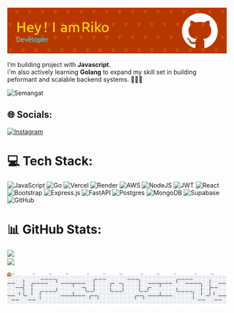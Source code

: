 
![riko](img/github-header-image%20(3).png)


<!-- I’m building project with **Javascript**.
i'm also actively learning **Golang** to expand my skill set in building peformant and scalable backend systems. 🤩🤩🤩 -->

<!-- ![Semangat](https://media0.giphy.com/media/v1.Y2lkPTc5MGI3NjExM3VsbWh6aDh1Y3VyeTF2OWxvbGNhenpvcmJvb3R1Z3dtcTZ5bzM4MyZlcD12MV9pbnRlcm5hbF9naWZfYnlfaWQmY3Q9Zw/l378eDFEyJjB8Xmqk/giphy.gif) -->

I’m building project with **Javascript**.<br>i'm also actively learning **Golang** to expand my skill set in building peformant and scalable backend systems. 🤩🤩🤩

![Semangat](https://media0.giphy.com/media/v1.Y2lkPTc5MGI3NjExM3VsbWh6aDh1Y3VyeTF2OWxvbGNhenpvcmJvb3R1Z3dtcTZ5bzM4MyZlcD12MV9pbnRlcm5hbF9naWZfYnlfaWQmY3Q9Zw/l378eDFEyJjB8Xmqk/giphy.gif)


## 🌐 Socials:
[![Instagram](https://img.shields.io/badge/Instagram-%23E4405F.svg?logo=Instagram&logoColor=white)](https://instagram.com/riko_fartanio) 

# 💻 Tech Stack:
![JavaScript](https://img.shields.io/badge/javascript-%23323330.svg?style=for-the-badge&logo=javascript&logoColor=%23F7DF1E) ![Go](https://img.shields.io/badge/go-%2300ADD8.svg?style=for-the-badge&logo=go&logoColor=white) ![Vercel](https://img.shields.io/badge/vercel-%23000000.svg?style=for-the-badge&logo=vercel&logoColor=white) ![Render](https://img.shields.io/badge/Render-%46E3B7.svg?style=for-the-badge&logo=render&logoColor=white) ![AWS](https://img.shields.io/badge/AWS-%23FF9900.svg?style=for-the-badge&logo=amazon-aws&logoColor=white) ![NodeJS](https://img.shields.io/badge/node.js-6DA55F?style=for-the-badge&logo=node.js&logoColor=white) ![JWT](https://img.shields.io/badge/JWT-black?style=for-the-badge&logo=JSON%20web%20tokens) ![React](https://img.shields.io/badge/react-%2320232a.svg?style=for-the-badge&logo=react&logoColor=%2361DAFB) ![Bootstrap](https://img.shields.io/badge/bootstrap-%238511FA.svg?style=for-the-badge&logo=bootstrap&logoColor=white) ![Express.js](https://img.shields.io/badge/express.js-%23404d59.svg?style=for-the-badge&logo=express&logoColor=%2361DAFB) ![FastAPI](https://img.shields.io/badge/FastAPI-005571?style=for-the-badge&logo=fastapi) ![Postgres](https://img.shields.io/badge/postgres-%23316192.svg?style=for-the-badge&logo=postgresql&logoColor=white) ![MongoDB](https://img.shields.io/badge/MongoDB-%234ea94b.svg?style=for-the-badge&logo=mongodb&logoColor=white) ![Supabase](https://img.shields.io/badge/Supabase-3ECF8E?style=for-the-badge&logo=supabase&logoColor=white) ![GitHub](https://img.shields.io/badge/github-%23121011.svg?style=for-the-badge&logo=github&logoColor=white)
# 📊 GitHub Stats:

![](https://nirzak-streak-stats.vercel.app/?user=rikofartanio&theme=one_dark_pro&hide_border=false)<br/>
![](https://github-readme-stats.vercel.app/api/top-langs/?username=rikofartanio&theme=one_dark_pro&hide_border=false&include_all_commits=true&count_private=true&layout=compact)

<!-- Proudly created with GPRM ( https://gprm.itsvg.in ) -->

<picture>
  <source media="(prefers-color-scheme: dark)" srcset="https://raw.githubusercontent.com/rikofartanio/rikofartanio/output/pacman-contribution-graph-dark.svg">
  <source media="(prefers-color-scheme: light)" srcset="https://raw.githubusercontent.com/rikofartanio/rikofartanio/output/pacman-contribution-graph.svg">
  <img alt="pacman contribution graph" src="https://raw.githubusercontent.com/rikofartanio/rikofartanio/output/pacman-contribution-graph.svg">
</picture>

###